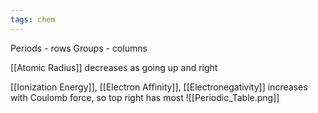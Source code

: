 ```yaml
---
tags: chem
---
```

Periods - rows
Groups - columns

[[Atomic Radius]] decreases as going up and right

[[Ionization Energy]], [[Electron Affinity]], [[Electronegativity]] increases with Coulomb force, so top right has most
![[Periodic_Table.png]]